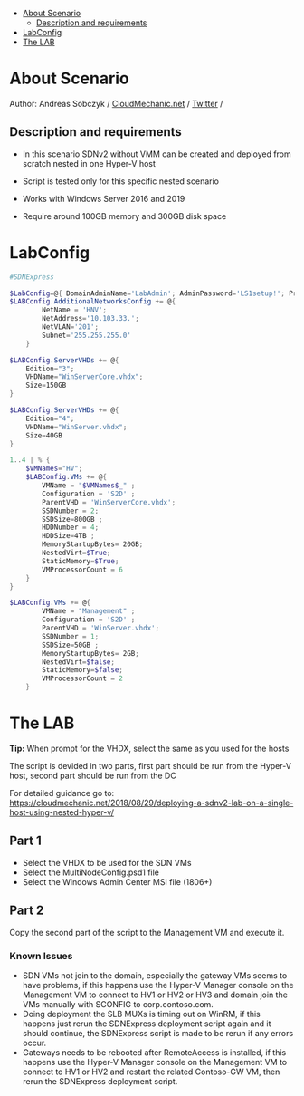 <!-- TOC -->

- [About Scenario](#about-scenario)
    - [Description and requirements](#description-and-requirements)
- [LabConfig](#labconfig)
- [The LAB](#the-lab)

<!-- /TOC -->

# About Scenario 
Author: Andreas Sobczyk / [CloudMechanic.net](https://CloudMechanic.net) / [Twitter](http://twitter.com/Andreas_Sobczyk) / 

## Description and requirements
* In this scenario SDNv2 without VMM can be created and deployed from scratch nested in one Hyper-V host
* Script is tested only for this specific nested scenario
* Works with Windows Server 2016 and 2019

* Require around 100GB memory and 300GB disk space

# LabConfig

```PowerShell
#SDNExpress

$LabConfig=@{ DomainAdminName='LabAdmin'; AdminPassword='LS1setup!'; Prefix = 'SDNExpress2019-'; SecureBoot=$false; SwitchName = 'LabSwitch'; DCEdition='ServerDataCenter'; VMs=@();InstallSCVMM='No'; PullServerDC=$false; CreateClientParent=$false ; ClientEdition='Enterprise'; Internet=$true;AllowedVLANs="1-400"; AdditionalNetworksInDC=$true; AdditionalNetworksConfig=@(); EnableGuestServiceInterface=$true; ServerVHDs=@();}
$LABConfig.AdditionalNetworksConfig += @{ 
        NetName = 'HNV';
        NetAddress='10.103.33.';
        NetVLAN='201';
        Subnet='255.255.255.0'
    }

$LABConfig.ServerVHDs += @{
    Edition="3";
    VHDName="WinServerCore.vhdx";
    Size=150GB
}

$LABConfig.ServerVHDs += @{
    Edition="4";
    VHDName="WinServer.vhdx";
    Size=40GB
}

1..4 | % { 
    $VMNames="HV";
    $LABConfig.VMs += @{
        VMName = "$VMNames$_" ;
        Configuration = 'S2D' ;
        ParentVHD = 'WinServerCore.vhdx';
        SSDNumber = 2;
        SSDSize=800GB ;
        HDDNumber = 4;
        HDDSize=4TB ;
        MemoryStartupBytes= 20GB;
        NestedVirt=$True;
        StaticMemory=$True;
        VMProcessorCount = 6
    }
}

$LABConfig.VMs += @{
        VMName = "Management" ;
        Configuration = 'S2D' ;
        ParentVHD = 'WinServer.vhdx';
        SSDNumber = 1;
        SSDSize=50GB ;
        MemoryStartupBytes= 2GB;
        NestedVirt=$false;
        StaticMemory=$false;
        VMProcessorCount = 2
    }

```

# The LAB

**Tip:** When prompt for the VHDX, select the same as you used for the hosts


The script is devided in two parts, first part should be run from the Hyper-V host, second part should be run from the DC

For detailed guidance go to: https://cloudmechanic.net/2018/08/29/deploying-a-sdnv2-lab-on-a-single-host-using-nested-hyper-v/

## Part 1
* Select the VHDX to be used for the SDN VMs
* Select the MultiNodeConfig.psd1 file 
* Select the Windows Admin Center MSI file (1806+)

## Part 2
Copy the second part of the script to the Management VM and execute it.

### Known Issues
* SDN VMs not join to the domain, especially the gateway VMs seems to have problems, if this happens use the Hyper-V Manager console on the Management VM to connect to HV1 or HV2 or HV3 and domain join the VMs manually with SCONFIG to corp.contoso.com.
* Doing deployment the SLB MUXs is timing out on WinRM, if this happens just rerun the SDNExpress deployment script again and it should continue, the SDNExpress script is made to be rerun if any errors occur.
*  Gateways needs to be rebooted after RemoteAccess is installed, if this happens use the Hyper-V Manager console on the Management VM to connect to HV1 or HV2 and restart the related Contoso-GW VM, then rerun the SDNExpress deployment script.